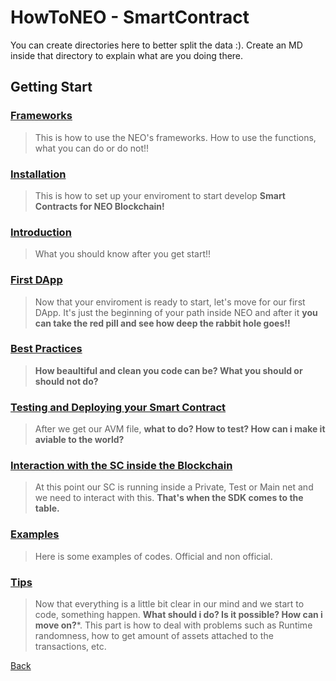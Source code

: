 # HowToNEO - SmartContract

You can create directories here to better split the data :). Create an MD inside that directory to explain what are you doing there.

## Getting Start

### [Frameworks](Framework/Framework.md)
>This is how to use the NEO's frameworks.
How to use the functions, what you can do or do not!!

### [Installation](Installation/Installation.md)
>This is how to set up your enviroment to start develop **Smart Contracts for NEO Blockchain!**

### [Introduction](Introduction/Introduction.md)
>What you should know after you get start!!

### [First DApp](First_DApp/First_DApp.md)
>Now that your enviroment is ready to start, let's move for our first DApp. It's just the beginning of your path inside NEO and after it **you can take the red pill and see how deep the rabbit hole goes!!**

### [Best Practices](Best_Practices/Best_Practices.md)
>**How beaultiful and clean you code can be? What you should or should not do?**

### [Testing and Deploying your Smart Contract](Testing_and_Publishing/Testing_and_Publishing.md)
>After we get our AVM file, **what to do? How to test? How can i make it aviable to the world?**

### [Interaction with the SC inside the Blockchain](Interaction/Interaction.md)
>At this point our SC is running inside a Private, Test or Main net and we need to interact with this. **That's when the SDK comes to the table.**

### [Examples](Examples/Examples.md)
>Here is some examples of codes. Official and non official.

### [Tips](Tips/Tips.md)
>Now that everything is a little bit clear in our mind and we start to code, something happen. **What should i do? Is it possible? How can i move on?***. This part is how to deal with problems such as Runtime randomness, how to get amount of assets attached to the transactions, etc.

[Back](../README.md)
